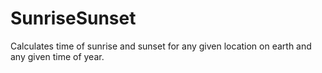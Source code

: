 # SunriseSunset
Calculates time of sunrise and sunset for any given location on earth and any given time of year.
